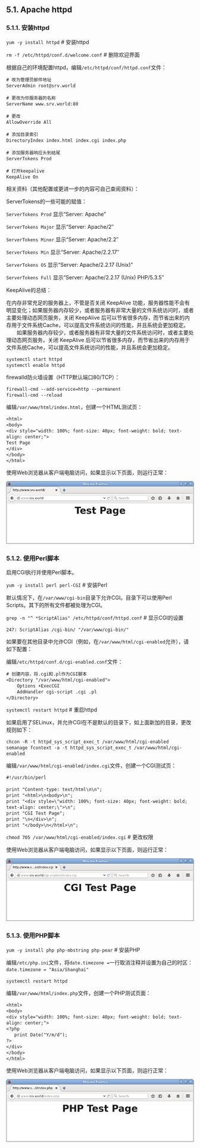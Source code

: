 ## 5.1. Apache httpd

### 5.1.1. 安装httpd

`yum -y install httpd` # 安装httpd

`rm -f /etc/httpd/conf.d/welcome.conf` # 删除欢迎界面

根据自己的环境配置httpd，编辑`/etc/httpd/conf/httpd.conf`文件：

```
# 改为管理员邮件地址
ServerAdmin root@srv.world

# 更改为你服务器的名称
ServerName www.srv.world:80

# 更改
AllowOverride All

# 添加目录索引
DirectoryIndex index.html index.cgi index.php

# 添加服务器响应头到结尾
ServerTokens Prod

# 打开keepalive
KeepAlive On
```

相关资料（其他配置或更进一步的内容可自己查阅资料）：

ServerTokens的一些可能的赋值：

`ServerTokens Prod` 显示“Server: Apache”

`ServerTokens Major` 显示“Server: Apache/2″

`ServerTokens Minor` 显示“Server: Apache/2.2″

`ServerTokens Min` 显示“Server: Apache/2.2.17″

`ServerTokens OS` 显示“Server: Apache/2.2.17 (Unix)”

`ServerTokens Full` 显示“Server: Apache/2.2.17 (Unix) PHP/5.3.5″

KeepAlive的总结：

在内存非常充足的服务器上，不管是否关闭 KeepAlive 功能，服务器性能不会有明显变化；如果服务器内存较少，或者服务器有非常大量的文件系统访问时，或者主要处理动态网页服务，关闭 KeepAlive 后可以节省很多内存，而节省出来的内存用于文件系统Cache，可以提高文件系统访问的性能，并且系统会更加稳定。 
　　如果服务器内存较少，或者服务器有非常大量的文件系统访问时，或者主要处理动态网页服务，关闭 KeepAlive 后可以节省很多内存，而节省出来的内存用于文件系统Cache，可以提高文件系统访问的性能，并且系统会更加稳定。 

```
systemctl start httpd
systemctl enable httpd
```

firewalld防火墙设置（HTTP默认端口80/TCP）：

```
firewall-cmd --add-service=http --permanent
firewall-cmd --reload
```

编辑`/var/www/html/index.html`，创建一个HTML测试页：

```
<html>
<body>
<div style="width: 100%; font-size: 40px; font-weight: bold; text-align: center;">
Test Page
</div>
</body>
</html>
```

使用Web浏览器从客户端电脑访问，如果显示以下页面，则运行正常：

![httpd-test-page](../Contents/httpd-test-page.png)

### 5.1.2. 使用Perl脚本

启用CGI执行并使用Perl脚本。

`yum -y install perl perl-CGI` # 安装Perl

默认情况下，在`/var/www/cgi-bin`目录下允许CGI。目录下可以使用Perl Scripts。其下的所有文件都被处理为CGI。

`grep -n "^ *ScriptAlias" /etc/httpd/conf/httpd.conf` # 显示CGI的设置

```
247: ScriptAlias /cgi-bin/ "/var/www/cgi-bin/"
```

如果要在其他目录中允许CGI（例如，在`/var/www/html/cgi-enabled`允许），请如下配置：

编辑`/etc/httpd/conf.d/cgi-enabled.conf`文件：

```
# 创建内容，将.cgi和.pl作为CGI脚本
<Directory "/var/www/html/cgi-enabled">
    Options +ExecCGI
    AddHandler cgi-script .cgi .pl
</Directory>
```

`systemctl restart httpd` # 重启httpd

如果启用了SELinux，并允许CGI在不是默认的目录下，如上面新加的目录，更改规则如下：

```
chcon -R -t httpd_sys_script_exec_t /var/www/html/cgi-enabled
semanage fcontext -a -t httpd_sys_script_exec_t /var/www/html/cgi-enabled
```

编辑`/var/www/html/cgi-enabled/index.cgi`文件，创建一个CGI测试页：

```
#!/usr/bin/perl

print "Content-type: text/html\n\n";
print "<html>\n<body>\n";
print "<div style=\"width: 100%; font-size: 40px; font-weight: bold; text-align: center;\">\n";
print "CGI Test Page";
print "\n</div>\n";
print "</body>\n</html>\n";
```

`chmod 705 /var/www/html/cgi-enabled/index.cgi` # 更改权限

使用Web浏览器从客户端电脑访问，如果显示以下页面，则运行正常：

![httpd-cgi-test-page](../Contents/httpd-cgi-test-page.png)

### 5.1.3. 使用PHP脚本

`yum -y install php php-mbstring php-pear` # 安装PHP

编辑`/etc/php.ini`文件，将`date.timezone =`一行取消注释并设置为自己的时区：`date.timezone = "Asia/Shanghai"`

`systemctl restart httpd`

编辑`/var/www/html/index.php`文件，创建一个PHP测试页面：

```
<html>
<body>
<div style="width: 100%; font-size: 40px; font-weight: bold; text-align: center;">
<?php
   print Date("Y/m/d");
?>
</div>
</body>
</html>
```

使用Web浏览器从客户端电脑访问，如果显示以下页面，则运行正常：

![httpd-php-test-page](../Contents/httpd-php-test-page.png)







